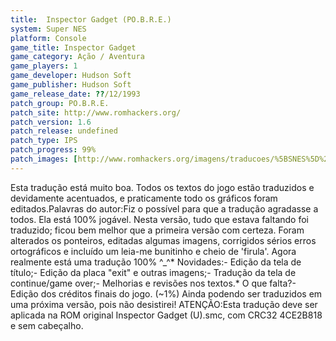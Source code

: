 ```yaml
---
title:  Inspector Gadget (PO.B.R.E.)
system: Super NES
platform: Console
game_title: Inspector Gadget
game_category: Ação / Aventura
game_players: 1
game_developer: Hudson Soft
game_publisher: Hudson Soft
game_release_date: ??/12/1993
patch_group: PO.B.R.E.
patch_site: http://www.romhackers.org/
patch_version: 1.6
patch_release: undefined
patch_type: IPS
patch_progress: 99%
patch_images: [http://www.romhackers.org/imagens/traducoes/%5BSNES%5D%20Inspector%20Gadget%20-%20POBRE%20-%201.png,http://romhackers.org/uploads/smil470474167631b.gif,http://www.romhackers.org/imagens/traducoes/%5BSNES%5D%20Inspector%20Gadget%20-%20POBRE%20-%202.png,http://www.romhackers.org/imagens/traducoes/%5BSNES%5D%20Inspector%20Gadget%20-%20POBRE%20-%203.png]
---
```

Esta tradução está muito boa. Todos os textos do jogo estão traduzidos e devidamente acentuados, e praticamente todo os gráficos foram editados.Palavras do autor:Fiz o possível para que a tradução agradasse a todos. Ela está 100% jogável. Nesta versão, tudo que estava faltando foi traduzido; ficou bem melhor que a primeira versão com certeza. Foram alterados os ponteiros, editadas algumas imagens, corrigidos sérios erros ortográficos e incluído um leia-me bunitinho e cheio de 'firula'. Agora realmente está uma tradução 100% ^_^* Novidades:- Edição da tela de título;- Edição da placa "exit" e outras imagens;- Tradução da tela de continue/game over;- Melhorias e revisões nos textos.* O que falta?- Edição dos créditos finais do jogo. (~1%) Ainda podendo ser traduzidos em uma próxima versão, pois não desistirei! ATENÇÃO:Esta tradução deve ser aplicada na ROM original Inspector Gadget (U).smc, com CRC32 4CE2B818 e sem cabeçalho.
